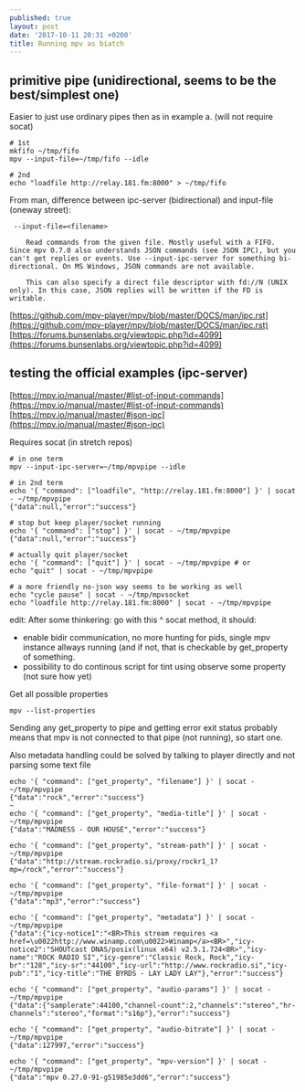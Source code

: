 ```yaml
---
published: true
layout: post
date: '2017-10-11 20:31 +0200'
title: Running mpv as biatch
---
```

## primitive pipe (unidirectional, seems to be the best/simplest one)

Easier to just use ordinary pipes then as in example a. (will not require socat)

	# 1st
	mkfifo ~/tmp/fifo
	mpv --input-file=~/tmp/fifo --idle

	# 2nd
    echo "loadfile http://relay.181.fm:8000" > ~/tmp/fifo
    
 From man, difference between ipc-server (bidirectional) and input-file (oneway street):
 
     --input-file=<filename>

        Read commands from the given file. Mostly useful with a FIFO. Since mpv 0.7.0 also understands JSON commands (see JSON IPC), but you can't get replies or events. Use --input-ipc-server for something bi-directional. On MS Windows, JSON commands are not available.

        This can also specify a direct file descriptor with fd://N (UNIX only). In this case, JSON replies will be written if the FD is writable.

    
[https://github.com/mpv-player/mpv/blob/master/DOCS/man/ipc.rst](https://github.com/mpv-player/mpv/blob/master/DOCS/man/ipc.rst)  
[https://forums.bunsenlabs.org/viewtopic.php?id=4099](https://forums.bunsenlabs.org/viewtopic.php?id=4099)

## testing the official examples (ipc-server)

[https://mpv.io/manual/master/#list-of-input-commands](https://mpv.io/manual/master/#list-of-input-commands)  
[https://mpv.io/manual/master/#json-ipc](https://mpv.io/manual/master/#json-ipc)

Requires socat (in stretch repos)

	# in one term
    mpv --input-ipc-server=~/tmp/mpvpipe --idle
    
    # in 2nd term
    echo '{ "command": ["loadfile", "http://relay.181.fm:8000"] }' | socat - ~/tmp/mpvpipe
	{"data":null,"error":"success"}
    
    # stop but keep player/socket running
    echo '{ "command": ["stop"] }' | socat - ~/tmp/mpvpipe
	{"data":null,"error":"success"}
    
    # actually quit player/socket
    echo '{ "command": ["quit"] }' | socat - ~/tmp/mpvpipe # or
    echo "quit" | socat - ~/tmp/mpvpipe
    
    # a more friendly no-json way seems to be working as well
    echo "cycle pause" | socat - ~/tmp/mpvsocket
	echo "loadfile http://relay.181.fm:8000" | socat - ~/tmp/mpvpipe
    
edit: After some thinkering: go with this ^ socat method, it should:

- enable bidir communication, no more hunting for pids, single mpv instance allways running (and if not, that is checkable by get_property of something.
- possibility to do continous script for tint using observe some property (not sure how yet)

Get all possible properties
    
	mpv --list-properties
    
Sending any get_property to pipe and getting error exit status probably means that mpv is not connected to that pipe (not running), so start one.

Also metadata handling could be solved by talking to player directly and not parsing some text file

    echo '{ "command": ["get_property", "filename"] }' | socat - ~/tmp/mpvpipe 
    {"data":"rock","error":"success"}
    ~
    echo '{ "command": ["get_property", "media-title"] }' | socat - ~/tmp/mpvpipe 
    {"data":"MADNESS - OUR HOUSE","error":"success"}

    echo '{ "command": ["get_property", "stream-path"] }' | socat - ~/tmp/mpvpipe 
    {"data":"http://stream.rockradio.si/proxy/rockr1_1?mp=/rock","error":"success"}

    echo '{ "command": ["get_property", "file-format"] }' | socat - ~/tmp/mpvpipe 
    {"data":"mp3","error":"success"}

    echo '{ "command": ["get_property", "metadata"] }' | socat - ~/tmp/mpvpipe 
    {"data":{"icy-notice1":"<BR>This stream requires <a href=\u0022http://www.winamp.com\u0022>Winamp</a><BR>","icy-notice2":"SHOUTcast DNAS/posix(linux x64) v2.5.1.724<BR>","icy-name":"ROCK RADIO SI","icy-genre":"Classic Rock, Rock","icy-br":"128","icy-sr":"44100","icy-url":"http://www.rockradio.si","icy-pub":"1","icy-title":"THE BYRDS - LAY LADY LAY"},"error":"success"}

    echo '{ "command": ["get_property", "audio-params"] }' | socat - ~/tmp/mpvpipe 
    {"data":{"samplerate":44100,"channel-count":2,"channels":"stereo","hr-channels":"stereo","format":"s16p"},"error":"success"}

    echo '{ "command": ["get_property", "audio-bitrate"] }' | socat - ~/tmp/mpvpipe 
    {"data":127997,"error":"success"}

    echo '{ "command": ["get_property", "mpv-version"] }' | socat - ~/tmp/mpvpipe 
    {"data":"mpv 0.27.0-91-g51985e3dd6","error":"success"}

